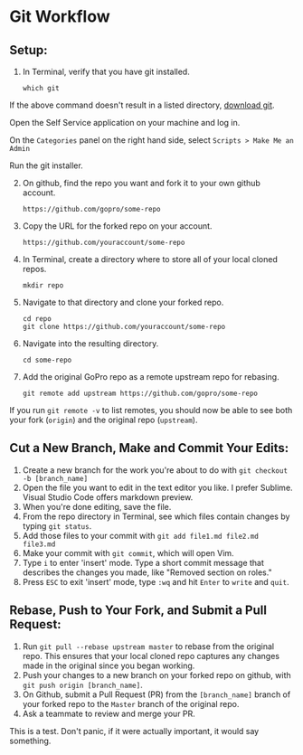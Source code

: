 # Git Workflow

## Setup:

1. In Terminal, verify that you have git installed.
    ```
    which git
    ```

If the above command doesn't result in a listed directory, [download git](http://git-scm.com/download/mac).

Open the Self Service application on your machine and log in.

On the `Categories` panel on the right hand side, select `Scripts > Make Me an Admin`

Run the git installer.

2. On github, find the repo you want and fork it to your own github account.
    ```
    https://github.com/gopro/some-repo
    ```

3. Copy the URL for the forked repo on your account.
    ```
    https://github.com/youraccount/some-repo
    ```

4. In Terminal, create a directory where to store all of your local cloned repos.
    ```
    mkdir repo
    ```

5. Navigate to that directory and clone your forked repo.
    ```
    cd repo
    git clone https://github.com/youraccount/some-repo
    ```

6. Navigate into the resulting directory.
    ```
    cd some-repo
    ```

7. Add the original GoPro repo as a remote upstream repo for rebasing.
    ```
    git remote add upstream https://github.com/gopro/some-repo
    ````

If you run `git remote -v` to list remotes, you should now be able to see both your fork (`origin`) and the original repo (`upstream`).


## Cut a New Branch, Make and Commit Your Edits:
1. Create a new branch for the work you're about to do with `git checkout -b [branch_name]`
1. Open the file you want to edit in the text editor you like. I prefer Sublime. Visual Studio Code offers markdown preview.
1. When you're done editing, save the file.
1. From the repo directory in Terminal, see which files contain changes by typing `git status`.
1. Add those files to your commit with `git add file1.md file2.md file3.md`
1. Make your commit with `git commit`, which will open Vim.
1. Type `i` to enter 'insert' mode. Type a short commit message that describes the changes you made, like "Removed section on roles."
1. Press `ESC` to exit 'insert' mode, type `:wq` and hit `Enter` to `write` and `quit`.

## Rebase, Push to Your Fork, and Submit a Pull Request:
1. Run `git pull --rebase upstream master` to rebase from the original repo. This ensures that your local cloned repo captures any changes made in the original since you began working.
1. Push your changes to a new branch on your forked repo on github, with `git push origin [branch_name]`.
1. On Github, submit a Pull Request (PR) from the `[branch_name]` branch of your forked repo to the `Master` branch of the original repo.
1. Ask a teammate to review and merge your PR.

This is a test. Don't panic, if it were actually important, it would say something.
